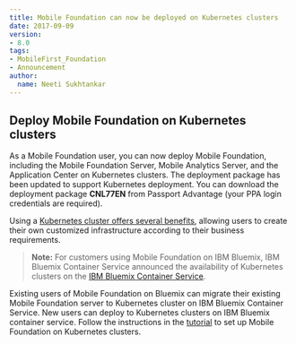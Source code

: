 ```yaml
---
title: Mobile Foundation can now be deployed on Kubernetes clusters
date: 2017-09-09
version:
- 8.0
tags:
- MobileFirst_Foundation
- Announcement
author:
  name: Neeti Sukhtankar
---
```


## Deploy Mobile Foundation on Kubernetes clusters

As a Mobile Foundation user, you can now deploy Mobile Foundation, including the Mobile Foundation Server, Mobile Analytics Server, and the Application Center on Kubernetes clusters. The deployment package has been updated to support Kubernetes deployment. You can download the deployment package **CNL77EN** from Passport Advantage (your PPA login credentials are required).

Using a [Kubernetes cluster offers several benefits](https://console.bluemix.net/docs/containers/cs_ov.html), allowing users to create their own customized infrastructure according to their business requirements.

>**Note:** For customers using Mobile Foundation on IBM Bluemix, IBM Bluemix Container Service announced the availability of Kubernetes clusters on the [IBM Bluemix Container Service](https://www.ibm.com/blogs/bluemix/2017/05/kubernetes-now-generally-available-ibm-bluemix-container-service/).

Existing users of Mobile Foundation on Bluemix can migrate their existing Mobile Foundation server to Kubernetes cluster on IBM Bluemix Container Service. New users can deploy to Kubernetes clusters on IBM Bluemix container service. Follow the instructions in the [tutorial](https://mobilefirstplatform.ibmcloud.com/tutorials/en/foundation/8.0/bluemix/mobilefirst-server-using-kubernetes/) to set up Mobile Foundation on Kubernetes clusters.
